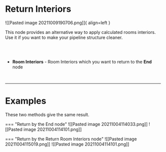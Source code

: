 # **Return Interiors**

![[Pasted image 20211009190706.png]]{ align=left }    

This node provides an alternative way to apply calculated rooms interiors. Use it if you want to make your pipeline structure  cleaner.  

<br /><br />

- **Room Interiors** - Room Interiors which you want to return to the **End** node  

<br />

--------

# Examples 
These two methods give the same result.

=== "Return by the End node"
	![[Pasted image 20211004114033.png]]
	![[Pasted image 20211004114101.png]]

=== "Return by the Return Room Interiors node"
	![[Pasted image 20211004115019.png]]
	![[Pasted image 20211004114101.png]]


